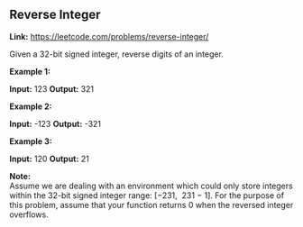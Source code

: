 ## Reverse Integer

**Link:** https://leetcode.com/problems/reverse-integer/

Given a 32-bit signed integer, reverse digits of an integer.

**Example 1:**

**Input:** 123
**Output:** 321

**Example 2:**

**Input:** -123
**Output:** -321

**Example 3:**

**Input:** 120
**Output:** 21

**Note:**  
Assume we are dealing with an environment which could only store integers within the 32-bit signed integer range: \[−231,  231 − 1\]. For the purpose of this problem, assume that your function returns 0 when the reversed integer overflows.